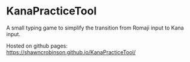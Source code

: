 # KanaPracticeTool
A small typing game to simplify the transition from Romaji input to Kana input.

Hosted on github pages: https://shawncrobinson.github.io/KanaPracticeTool/
